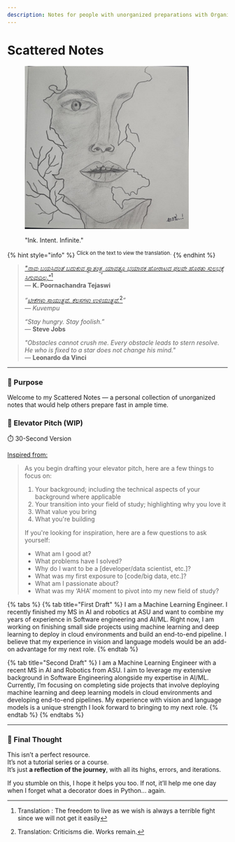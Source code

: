 ```yaml
---
description: Notes for people with unorganized preparations with Organized Intention.
---
```


# Scattered Notes

<figure><img src=".gitbook/assets/drawing.jpg" alt="" width="375"><figcaption><p>"Ink. Intent. Infinite."</p></figcaption></figure>

{% hint style="info" %}
<sup>Click on the text to view the translation.</sup>&#x20;
{% endhint %}

> [_"ನಾವು ಬಯಸಿದಂತೆ ಬದುಕುವ ಸ್ವಾತಂತ್ರ್ಯ ಯಾವತ್ತೂ ಭಯಾನಕ ಹೋರಾಟದ ಫಲವೇ ಹೊರತು ಸುಲಭಕ್ಕೆ ಸಿಗುವುದಿಲ್ಲ."_](#user-content-fn-1)[^1]
> \
> — **K. Poornachandra Tejaswi**
>
> _“_[_ಟೀಕೆಗಳು ಸಾಯುತ್ತವೆ. ಕೆಲಸಗಳು ಉಳಿಯುತ್ತವೆ._](#user-content-fn-2)[^2]_”_\
> — _Kuvempu_
>
> _“Stay hungry. Stay foolish.”_\
> — **Steve Jobs**
>
> _"Obstacles cannot crush me. Every obstacle leads to stern resolve. He who is fixed to a star does not change his mind."_\
> — **Leonardo da Vinci**



***

### 🎯 Purpose

Welcome to my Scattered Notes — a personal collection of unorganized notes that would help others prepare fast in ample time.

### 🧠 Elevator Pitch (WIP)

⏱️ 30-Second Version

[Inspired from:](https://stephanosterburg.gitbook.io/scrapbook)&#x20;



> As you begin drafting your elevator pitch, here are a few things to focus on:
>
> 1. Your background; including the technical aspects of your background where applicable
> 2. Your transition into your field of study; highlighting why you love it
> 3. What value you bring
> 4. What you're building
>
> If you're looking for inspiration, here are a few questions to ask yourself:
>
> * What am I good at?
> * What problems have I solved?
> * Why do I want to be a \[developer/data scientist, etc.]?
> * What was my first exposure to \[code/big data, etc.]?
> * What am I passionate about?
> * What was my ‘AHA’ moment to pivot into my new field of study?

{% tabs %}
{% tab title="First Draft" %}
I am a Machine Learning Engineer. I recently finished my MS in AI and robotics at ASU and want to combine my years of experience in Software engineering and AI/ML. Right now, I am working on finishing small side projects using machine learning and deep learning to deploy in cloud environments and build an end-to-end pipeline. I believe that my experience in vision and language models would be an add-on advantage for my next role.
{% endtab %}

{% tab title="Second Draft" %}
I am a Machine Learning Engineer with a recent MS in AI and Robotics from ASU. I aim to leverage my extensive background in Software Engineering alongside my expertise in AI/ML. Currently, I’m focusing on completing side projects that involve deploying machine learning and deep learning models in cloud environments and developing end-to-end pipelines. My experience with vision and language models is a unique strength I look forward to bringing to my next role.
{% endtab %}
{% endtabs %}

***

### 📎 Final Thought

This isn’t a perfect resource.\
It’s not a tutorial series or a course.\
It’s just **a reflection of the journey**, with all its highs, errors, and iterations.

If you stumble on this, I hope it helps you too. If not, it’ll help me one day when I forget what a decorator does in Python... again.

[^1]: Translation : The freedom to live as we wish is always a terrible fight since we will not get it easily

[^2]: Translation: Criticisms die. Works remain.
